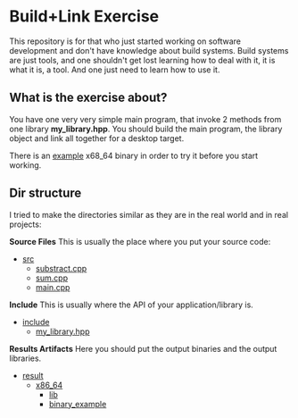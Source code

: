 # Build+Link Exercise #

This repository is for that who just started working on software development and
don't have knowledge about build systems. Build systems are just tools, and one
shouldn't get lost learning how to deal with it, it is what it is, a tool. And
one just need to learn how to use it.

## What is the exercise about? ##

You have one very very simple main program, that invoke 2 methods from one
library **my_library.hpp**. You should build the main program, the library
object and link all together for a desktop target.

There is an [example](./result/x86_64/example_output) x68_64 binary in order to
try it before you start working.

## Dir structure ##

I tried to make the directories similar as they are in the real world and in
real projects:

**Source Files** This is usually the place where you put your source code:

* [src](./src)
  * [substract.cpp](./src/substract.cpp)
  * [sum.cpp](./src/sum.cpp)
  * [main.cpp](./src/main.cpp)

**Include** This is usually where the API of your application/library is.

* [include](./include)
  * [my_library.hpp](./include/my_library.hpp)

**Results Artifacts** Here you should put the output binaries and the output
libraries.

* [result](./result)
  * [x86_64](./result/x86_64)
    * [lib](./result/x86_64/lib)
    * [binary_example](./result/x86_64/example_output)

